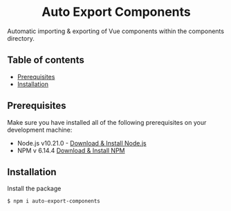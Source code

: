 <div align="center">
  <h1>Auto Export Components</h1>
</div>

Automatic importing & exporting of Vue components within the components directory.

## Table of contents

- [Prerequisites](#prerequisites)
- [Installation](#installation)

## Prerequisites
Make sure you have installed all of the following prerequisites on your development machine:

- Node.js v10.21.0 - [Download & Install Node.js](https://nodejs.org/en/download/)
- NPM v 6.14.4 [Download & Install NPM](https://www.npmjs.com/get-npm)

## Installation

Install the package
```bash
$ npm i auto-export-components
```

